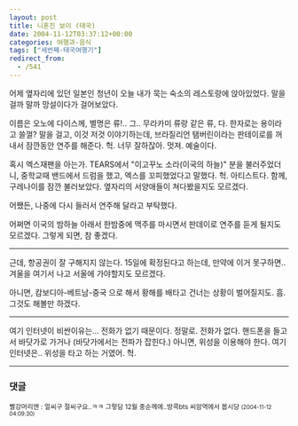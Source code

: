 ```yaml
---
layout: post
title: 니혼진 보이 (태국)
date: 2004-11-12T03:37:12+00:00
categories: 여행과-음식
tags: ["세번째-태국여행기"]
redirect_from:
  - /541
---
```


어제 옆자리에 있던 일본인 청년이 오늘 내가 묵는 숙소의 레스토랑에 앉아있었다. 말을 걸까 말까 망설이다가 걸어보았다.

이름은 오노에 다이스께, 별명은 류!.. 그.. 무라카미 류랑 같은 류, 다. 한자로는 용이라고 쓸껄? 말을 걸고, 이것 저것 이야기하는데, 브라질리언 탬버린이라는 판테이로를 꺼내서 잠깐동안 연주를 해준다. 헉. 너무 잘하잖아. 멋져. 예술이다.

혹시 엑스재팬을 아는가. TEARS에서 "이고꾸노 소라(이국의 하늘)" 분을 불러주었더니, 중학교때 밴드에서 드럼을 했고, 엑스를 꼬피했었다고 말했다. 헉. 아티스트다. 함께, 구레나이를 잠깐 불러보았다. 옆자리의 서양애들이 쳐다봤을지도 모르겠다.

어쨌든, 나중에 다시 들러서 연주해 달라고 부탁했다.

어쩌면 이국의 밤하늘 아래서 한밤중에 맥주를 마시면서 판데이로 연주를 듣게 될지도 모르겠다. 그렇게 되면, 참 좋겠다.

<hr />

근데, 항공권이 잘 구해지지 않는다. 15일에 확정된다고 하는데, 만약에 이거 못구하면.. 겨울을 여기서 나고 서울에 가야할지도 모르겠다.

아니면, 캄보디아-베트남-중국 으로 해서 황해를 배타고 건너는 상황이 벌어질지도. 흠. 그것도 해볼만 하겠다.

<hr />

여기 인터넷이 비싼이유는... 전화가 없기 때문이다. 정말로. 전화가 없다. 핸드폰을 들고서 바닷가로 가거나 (바닷가에서는 전파가 잡힌다.) 아니면, 위성을 이용해야 한다. 여기 인터넷은.. 위성을 타고 하는 거였어. 헉.

* * *

### 댓글



<!--- cmt:912 --->
<!--- mail: --->
<!--- parent:0 --->

<small class=comment>빨강머리앤 : 얼씨구 절씨구요..ㅋㅋ 그렇담 12월 중순께에..방콕bts 씨암역에서 봅시당 <small>(2004-11-12 04:09:30)</small></small>


